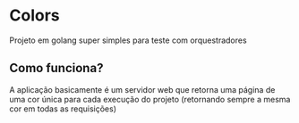# Colors

Projeto em golang super simples para teste com orquestradores

## Como funciona?

A aplicação basicamente é um servidor web que retorna uma página de uma cor única para cada execução do projeto (retornando sempre a mesma cor em todas as requisições)
